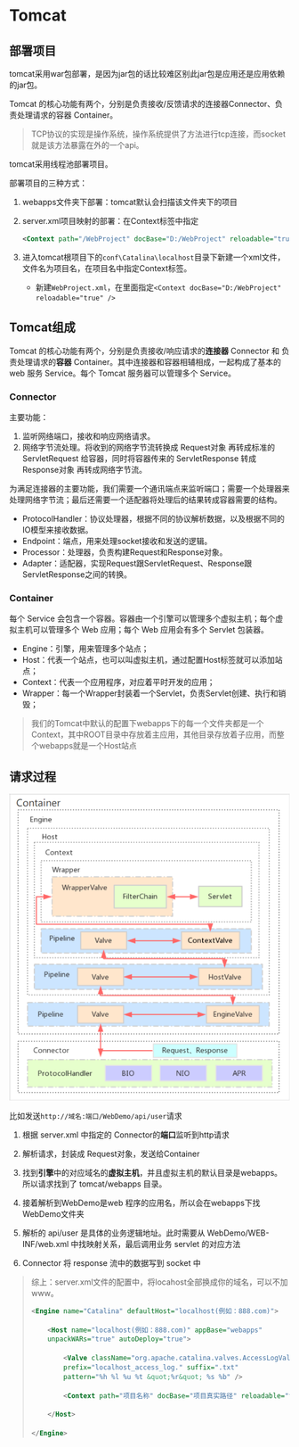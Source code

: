 Tomcat
===

部署项目
---

tomcat采用war包部署，是因为jar包的话比较难区别此jar包是应用还是应用依赖的jar包。

Tomcat 的核心功能有两个，分别是负责接收/反馈请求的连接器Connector、负责处理请求的容器 Container。

> TCP协议的实现是操作系统，操作系统提供了方法进行tcp连接，而socket就是该方法暴露在外的一个api。

tomcat采用线程池部署项目。

部署项目的三种方式：

1. webapps文件夹下部署：tomcat默认会扫描该文件夹下的项目

2. server.xml项目映射的部署：在Context标签中指定

   ```xml
   <Context path="/WebProject" docBase="D:/WebProject" reloadable="true" />
   ```

3. 进入tomcat根项目下的`conf\Catalina\localhost`目录下新建一个xml文件，文件名为项目名，在项目名中指定Context标签。

   - 新建`WebProject.xml`，在里面指定`<Context docBase="D:/WebProject" reloadable="true" />` 



Tomcat组成
---

Tomcat 的核心功能有两个，分别是负责接收/响应请求的**连接器** Connector 和 负责处理请求的**容器** Container。其中连接器和容器相辅相成，一起构成了基本的 web 服务 Service。每个 Tomcat 服务器可以管理多个 Service。



### Connector

主要功能：

1. 监听网络端口，接收和响应网络请求。
2. 网络字节流处理。将收到的网络字节流转换成 Request对象 再转成标准的 ServletRequest 给容器，同时将容器传来的 ServletResponse 转成 Response对象 再转成网络字节流。

为满足连接器的主要功能，我们需要一个通讯端点来监听端口；需要一个处理器来处理网络字节流；最后还需要一个适配器将处理后的结果转成容器需要的结构。

- ProtocolHandler：协议处理器，根据不同的协议解析数据，以及根据不同的IO模型来接收数据。
- Endpoint：端点，用来处理socket接收和发送的逻辑。
- Processor：处理器，负责构建Request和Response对象。
- Adapter：适配器，实现Request跟ServletRequest、Response跟ServletResponse之间的转换。



### Container

每个 Service 会包含一个容器。容器由一个引擎可以管理多个虚拟主机；每个虚拟主机可以管理多个 Web 应用；每个 Web 应用会有多个 Servlet 包装器。

- Engine：引擎，用来管理多个站点；
- Host：代表一个站点，也可以叫虚拟主机，通过配置Host标签就可以添加站点；
- Context：代表一个应用程序，对应着平时开发的应用；
- Wrapper：每一个Wrapper封装着一个Servlet，负责Servlet创建、执行和销毁；

> 我们的Tomcat中默认的配置下webapps下的每一个文件夹都是一个Context，其中ROOT目录中存放着主应用，其他目录存放着子应用，而整个webapps就是一个Host站点



请求过程
---

![image-20210926160536110](Tomcat.assets/image-20210926160536110.png)

比如发送`http://域名:端口/WebDemo/api/user`请求

1. 根据 server.xml 中指定的 Connector的**端口**监听到http请求

2. 解析请求，封装成 Request对象，发送给Container

3. 找到**引擎**中的对应域名的**虚拟主机**，并且虚拟主机的默认目录是webapps。所以请求找到了 tomcat/webapps 目录。
4. 接着解析到WebDemo是web 程序的应用名，所以会在webapps下找WebDemo文件夹
5. 解析的 api/user 是具体的业务逻辑地址。此时需要从 WebDemo/WEB-INF/web.xml 中找映射关系，最后调用业务 servlet 的对应方法

4. Connector 将 response 流中的数据写到 socket 中

> 综上：server.xml文件的配置中，将locahost全部换成你的域名，可以不加www。
>
> ```xml
> <Engine name="Catalina" defaultHost="localhost(例如：888.com)">
> 
>     <Host name="localhost(例如：888.com)" appBase="webapps"
>     unpackWARs="true" autoDeploy="true">
> 
>         <Valve className="org.apache.catalina.valves.AccessLogValve" directory="logs"
>         prefix="localhost_access_log." suffix=".txt"
>         pattern="%h %l %u %t &quot;%r&quot; %s %b" />
> 
>         <Context path="项目名称" docBase="项目真实路径" reloadable="true" ></Context>
> 
>     </Host>
> 
> </Engine>
> ```
>
> 